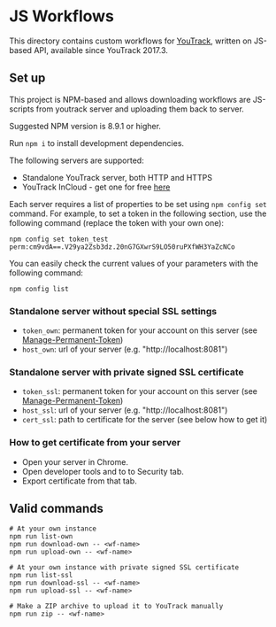 JS Workflows
============

This directory contains custom workflows for [YouTrack](https://www.jetbrains.com/youtrack/),
written on JS-based API, available since YouTrack 2017.3. 

Set up
------

This project is NPM-based and allows downloading workflows are JS-scripts
from youtrack server and uploading them back to server.

Suggested NPM version is 8.9.1 or higher.

Run `npm i` to install development dependencies.

The following servers are supported:
* Standalone YouTrack server, both HTTP and HTTPS
* YouTrack InCloud - get one for free [here](https://www.jetbrains.com/youtrack/download/get_youtrack.html#section=incloud)

Each server requires a list of properties to be set using `npm config set` command.
For example, to set a token in the following section, use the following command 
(replace the token with your own one):

`npm config set token_test perm:cm9vdA==.V29ya2Zsb3dz.20nG7GXwrS9LO50ruPXfWH3YaZcNCo`

You can easily check the current values of your parameters with the following command:
 
`npm config list` 

### Standalone server without special SSL settings

* `token_own`: permanent token for your account on this server (see 
[Manage-Permanent-Token](https://www.jetbrains.com/help/youtrack/standalone/Manage-Permanent-Token.html))
* `host_own`: url of your server (e.g. "http://localhost:8081")

### Standalone server with private signed SSL certificate

* `token_ssl`: permanent token for your account on this server (see 
[Manage-Permanent-Token](https://www.jetbrains.com/help/youtrack/standalone/Manage-Permanent-Token.html))
* `host_ssl`: url of your server (e.g. "http://localhost:8081")
* `cert_ssl`: path to certificate for the server (see below how to get it)

### How to get certificate from your server

* Open your server in Chrome.
* Open developer tools and to to Security tab.
* Export certificate from that tab.

Valid commands
--------------

```
# At your own instance
npm run list-own
npm run download-own -- <wf-name>
npm run upload-own -- <wf-name>

# At your own instance with private signed SSL certificate
npm run list-ssl
npm run download-ssl -- <wf-name>
npm run upload-ssl -- <wf-name>

# Make a ZIP archive to upload it to YouTrack manually
npm run zip -- <wf-name>
```
